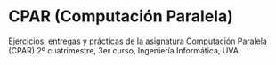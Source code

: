 # CPAR (Computación Paralela)
Ejercicios, entregas y prácticas de la asignatura Computación Paralela (CPAR)
2º cuatrimestre, 3er curso, Ingeniería Informática, UVA.
